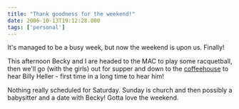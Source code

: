 ```yaml
---
title: "Thank goodness for the weekend!"
date: 2006-10-13T19:12:28.000
tags: ['personal']
---
```


It's managed to be a busy week, but now the weekend is upon us. Finally!

This afternoon Becky and I are headed to the MAC to play some racquetball, then we'll go (with the girls) out for supper and down to the [coffeehouse](http://www.brewedawakeningscr.com) to hear Billy Heller - first time in a long time to hear him!

Nothing really scheduled for Saturday. Sunday is church and then possibly a babysitter and a date with Becky! Gotta love the weekend.
